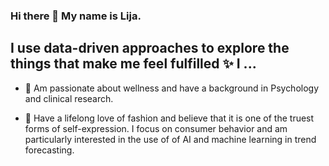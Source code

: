 ### Hi there 👋 My name is Lija. 

## I use data-driven approaches to explore the things that make me feel fulfilled ✨ I ...

- 🍃 Am passionate about wellness and have a background in Psychology and clinical research.

- 👡 Have a lifelong love of fashion and believe that it is one of the truest forms of self-expression. I focus on consumer behavior and am particularly interested in the use of of AI and machine learning in trend forecasting. 



<!--
**lijahoffman/lijahoffman** is a ✨ _special_ ✨ repository because its `README.md` (this file) appears on your GitHub profile.

Here are some ideas to get you started:

- 🔭 I’m currently working on ...
- 🌱 I’m currently learning ...
- 👯 I’m looking to collaborate on ...
- 🤔 I’m looking for help with ...
- 💬 Ask me about ...
- 📫 How to reach me: ...
- 😄 Pronouns: ...
- ⚡ Fun fact: ...
-->
